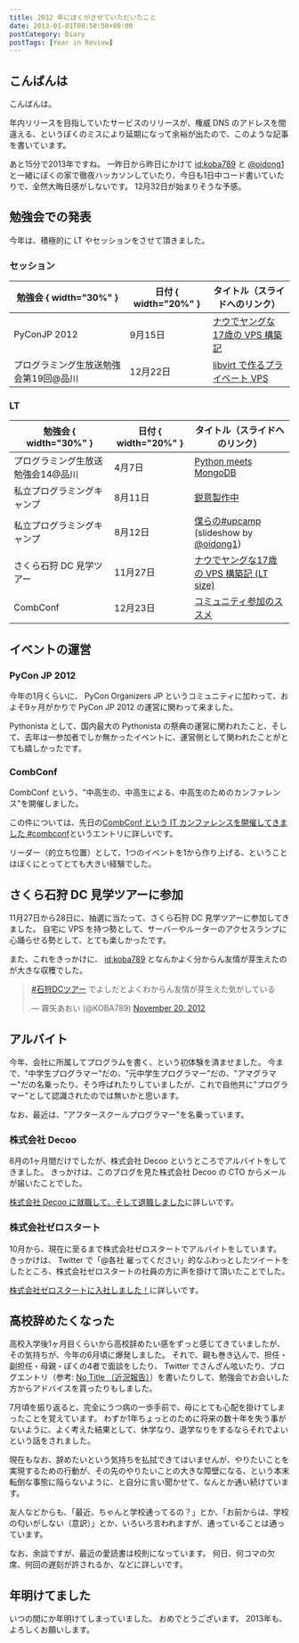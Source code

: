 ```yaml
---
title: 2012 年にぼくがさせていただいたこと
date: 2013-01-01T00:50:50+09:00
postCategory: Diary
postTags: [Year in Review]
---
```


## こんばんは

こんばんは。

年内リリースを目指していたサービスのリリースが、権威 DNS のアドレスを間違える、というぼくのミスにより延期になって余裕が出たので、このような記事を書いています。

あと15分で2013年ですね。
一昨日から昨日にかけて [id:koba789](http://blog.hatena.ne.jp/koba789/) と [@oidong1](http://twitter.com/oidong1) と一緒にぼくの家で徹夜ハッカソンしていたり、今日も1日中コード書いていたりで、全然大晦日感がしないです。
12月32日が始まりそうな予感。

## 勉強会での発表

今年は、積極的に LT やセッションをさせて頂きました。

### セッション

| 勉強会 { width="30%" }                | 日付 { width="20%" } | タイトル（スライドへのリンク）                                                                                                                    |
| ------------------------------------- | -------------------- | ------------------------------------------------------------------------------------------------------------------------------------------------- |
| PyConJP 2012                          | 9月15日              | [ナウでヤングな17歳の VPS 構築記](https://speakerdeck.com/yosida95/2012-dot-09-dot-15-pycon-jp-2012-%5Bnaudeyanguna17sui-falsevps-gou-zhu-ji-%5D) |
| プログラミング生放送勉強会第19回@品川 | 12月22日             | [libvirt で作るプライベート VPS](https://speakerdeck.com/yosida95/purosheng-mian-qiang-hui-di-19hui-at-pin-chuan)                                 |

### LT

| 勉強会 { width="30%" }            | 日付 { width="20%" } | タイトル（スライドへのリンク）                                                                                          |
| --------------------------------- | -------------------- | ----------------------------------------------------------------------------------------------------------------------- |
| プログラミング生放送勉強会14@品川 | 4月7日               | [Python meets MongoDB](https://speakerdeck.com/yosida95/14)                                                             |
| 私立プログラミングキャンプ        | 8月11日              | [鋭意製作中](https://speakerdeck.com/yosida95/number-upcamp)                                                            |
| 私立プログラミングキャンプ        | 8月12日              | [僕らの#upcamp](https://speakerdeck.com/yosida95/number-upcamp-1) (slideshow by [@oidong1](http://twitter.com/oidong1)) |
| さくら石狩 DC 見学ツアー          | 11月27日             | [ナウでヤングな17歳の VPS 構築記 (LT size)](https://speakerdeck.com/yosida95/2012-dot-11-dot-27-number-shi-shou-dctua)  |
| CombConf                          | 12月23日             | [コミュニティ参加のススメ](https://speakerdeck.com/yosida95/2012-dot-12-dot-23-combconf)                                |

## イベントの運営

### PyCon JP 2012

今年の1月くらいに、 PyCon Organizers JP というコミュニティに加わって、およそ9ヶ月がかりで PyCon JP 2012 の運営に関わって来ました。

Pythonista として、国内最大の Pythonista の祭典の運営に関われたこと、そして、去年は一参加者でしか無かったイベントに、運営側として関われたことがとても嬉しかったです。

### CombConf

CombConf という、"中高生の、中高生による、中高生のためのカンファレンス"を開催しました。

この件については、先日の[CombConf という IT カンファレンスを開催してきました #combconf]というエントリに詳しいです。

リーダー（的立ち位置）として、1つのイベントを1から作り上げる、ということはぼくにとってとても大きい経験でした。

## さくら石狩 DC 見学ツアーに参加

11月27日から28日に、抽選に当たって、さくら石狩 DC 見学ツアーに参加してきました。
自宅に VPS を持つ勢として、サーバーやルーターのアクセスランプに心踊らせる勢として、とても楽しかったです。

また、これをきっかけに、 [id:koba789](http://blog.hatena.ne.jp/koba789/) となんかよく分からん友情が芽生えたのが大きな収穫でした。

<blockquote class="twitter-tweet" lang="en"><p lang="ja" dir="ltr"><a href="https://twitter.com/hashtag/%E7%9F%B3%E7%8B%A9DC%E3%83%84%E3%82%A2%E3%83%BC?src=hash">#石狩DCツアー</a> でよしだとよくわからん友情が芽生えた気がしている</p>&mdash; 霧矢あおい (@KOBA789) <a href="https://twitter.com/KOBA789/status/270884243926810624">November 20, 2012</a></blockquote>

## アルバイト

今年、会社に所属してプログラムを書く、という初体験を済ませました。
今まで、"中学生プログラマー"だの、"元中学生プログラマー"だの、"アマグラマー"だの名乗ったり、そう呼ばれたりしていましたが、これで自他共に"プログラマー"として認識されたのでは無いかと思います。

なお、最近は、"アフタースクールプログラマー"を名乗っています。

### 株式会社 Decoo

8月の1ヶ月間だけでしたが、株式会社 Decoo というところでアルバイトをしてきました。
きっかけは、このブログを見た株式会社 Decoo の CTO からメールが届いたことでした。

[株式会社 Decoo に就職して、そして退職しました]に詳しいです。

### 株式会社ゼロスタート

10月から、現在に至るまで株式会社ゼロスタートでアルバイトをしています。
きっかけは、 Twitter で「@各社 雇ってください」的なふわっとしたツイートをしたところ、株式会社ゼロスタートの社員の方に声を掛けて頂いたことでした。

[株式会社ゼロスタートに入社しました！]に詳しいです。

## 高校辞めたくなった

高校入学後1ヶ月目くらいから高校辞めたい感をずっと感じてきていましたが、その気持ちが、今年の6月頃に爆発しました。
それで、親も巻き込んで、担任・副担任・母親・ぼくの4者で面談をしたり、 Twitter でさんざん呟いたり、ブログエントリ（参考: [No Title （近況報告）]）を書いたりして、勉強会でお会いした方からアドバイスを貰ったりもしました。

7月頃を振り返ると、完全にうつ病の一歩手前で、母にとても心配を掛けてしまったことを覚えています。
わずか1年ちょっとのために将来の数十年を失う事がないように、よく考えた結果として、休学なり、退学なりをするならそれでよいという話をされました。

現在もなお、辞めたいという気持ちを払拭できてはいませんが、やりたいことを実現するための行動が、その先のやりたいことの大きな障壁になる、という本末転倒な事態に陥らないように、と自分に言い聞かせて、なんとか通い続けています。

友人などからも、「最近、ちゃんと学校通ってるの？」とか、「お前からは、学校の匂いがしない（意訳）」とか、いろいろ言われますが、通っていることは通っています。

なお、余談ですが、最近の愛読書は校則になっています。
何日、何コマの欠席、何回の遅刻が許されるか、などに詳しいです。

## 年明けてました

いつの間にか年明けてしまっていました。
おめでとうございます。
2013年も、よろしくお願いします。

[combconf という it カンファレンスを開催してきました #combconf]: /2012/12/25/064109.html
[no title （近況報告）]: /2012/05/15/082821.html
[株式会社 decoo に就職して、そして退職しました]: /2012/09/03/211203.html
[株式会社ゼロスタートに入社しました！]: /2012/10/13/222109.html
